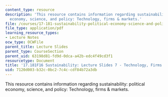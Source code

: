 ```yaml
---
content_type: resource
description: 'This resource contains information regarding sustainability: political
  economy, science, and policy: Technology, firms & markets.'
file: /courses/17-181-sustainability-political-economy-science-and-policy-fall-2016/7120d003b32c0bc27c4ccdf84b72a3db_MIT17_181F16_Week7.pdf
file_type: application/pdf
learning_resource_types:
- Lecture Notes
ocw_type: OCWFile
parent_title: Lecture Slides
parent_type: CourseSection
parent_uid: 63198d81-fd9d-0dca-a42b-edc4f49cd3f1
resourcetype: Document
title: '17.181F16 Sustainability: Lecture Slides 7 - Technology, Firms & Markets'
uid: 7120d003-b32c-0bc2-7c4c-cdf84b72a3db
---
```

This resource contains information regarding sustainability: political economy, science, and policy: Technology, firms & markets.

